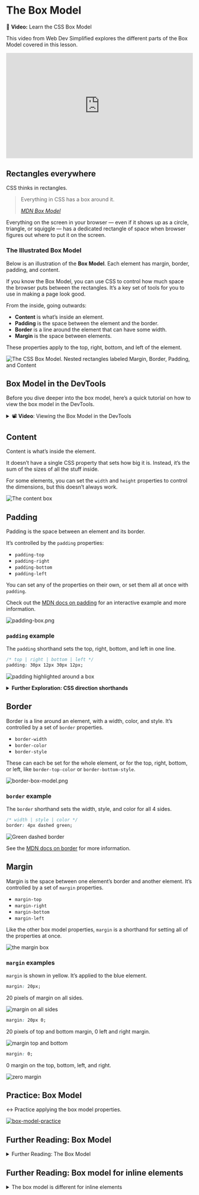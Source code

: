# The Box Model

<aside>

🎥 **Video:** Learn the CSS Box Model

This video from Web Dev Simplified explores the different parts of the Box Model covered in this lesson.

<div style="position: relative; padding-bottom: 56.25%; height: 0;"><iframe src="https://www.youtube.com/embed/rIO5326FgPE" title="YouTube video player" frameborder="0" allow="accelerometer; autoplay; clipboard-write; encrypted-media; gyroscope; picture-in-picture" allowfullscreen style="position: absolute; top: 0; left: 0; width: 100%; height: 100%;"></iframe></div>

</aside>

## Rectangles everywhere

CSS thinks in rectangles.

> Everything in CSS has a box around it.
>
> *[MDN Box Model](https://developer.mozilla.org/en-US/docs/Learn/CSS/Building_blocks/The_box_model)*

Everything on the screen in your browser — even if it shows up as a circle,
triangle, or squiggle — has a dedicated rectangle of space when browser figures
out where to put it on the screen.

### The Illustrated Box Model

Below is an illustration of the **Box Model**. Each element has margin, border, padding, and content.

If you know the Box Model, you can use CSS to control how much space the browser puts between the rectangles. It’s a key set of tools for you to use in making a page look good.

From the inside, going outwards:

- **Content** is what’s inside an element.
- **Padding** is the space between the element and the border.
- **Border** is a line around the element that can have some width.
- **Margin** is the space between elements.

These properties apply to the top, right, bottom, and left of the element.

![The CSS Box Model. Nested rectangles labeled Margin, Border, Padding, and Content](./the-box-model/box-model.png)

## Box Model in the DevTools

Before you dive deeper into the box model, here’s a quick tutorial on how to view the box model in the DevTools.

<details>
<summary>
📽️ <strong>Video</strong>: Viewing the Box Model in the DevTools
</summary>
<div style="position: relative; padding-bottom: 56.25%; height: 0;"><iframe src="https://youtube.com/embed/rw9w7rsyE1U" frameborder="0" webkitallowfullscreen mozallowfullscreen allowfullscreen style="position: absolute; top: 0; left: 0; width: 100%; height: 100%;"></iframe></div>
</details>

## Content

Content is what’s inside the element.

It doesn’t have a single CSS property that sets how big it is. Instead, it’s the sum of the sizes of all the stuff inside.

For some elements, you can set the `width` and `height` properties to control the dimensions, but this doesn’t always work.

![The content box](./the-box-model/content-box.png)

## Padding

Padding is the space between an element and its border.

It’s controlled by the `padding` properties:

- `padding-top`
- `padding-right`
- `padding-bottom`
- `padding-left`

You can set any of the properties on their own, or set them all at once with `padding`.

Check out the [MDN docs on padding](https://developer.mozilla.org/en-US/docs/Web/CSS/padding) for an interactive example and more information.

![padding-box.png](./the-box-model/padding-box.png)

### `padding` example

The `padding` shorthand sets the top, right, bottom, and left in one line.

```css
/* top | right | bottom | left */
padding: 30px 12px 30px 12px;
```

![padding highlighted around a box](./the-box-model/padding-illustrated.png)

<details>
<summary><strong>Further Exploration: CSS direction shorthands</strong></summary>

These are all equivalent:

```css
/* top | right | bottom | left */
padding: 30px 12px 30px 12px;

/* top | right and left | bottom  */
padding: 30px 12px 30px;

/* top and bottom | right and left  */
padding: 30px 12px;
```

If you leave out some of the 4 values, they get ‘filled in’ by the earlier value along the same axis.

If you use just 1 value, it applies to all 4 sides, so `padding: 1px` is the same as `padding: 1px 1px 1px 1px`.

The same shorthand works for the `border` and `margin` properties too.

</details>

## Border

Border is a line around an element, with a width, color, and style. It’s controlled by a set of `border` properties.

- `border-width`
- `border-color`
- `border-style`

These can each be set for the whole element, or for the top, right, bottom, or left, like `border-top-color` or `border-bottom-style`.

![border-box-model.png](./the-box-model/border-box-model.png)

### `border` example

The `border` shorthand sets the width, style, and color for all 4 sides.

```css
/* width | style | color */
border: 4px dashed green;
```

![Green dashed border](./the-box-model/border-illustrated.png)

See the [MDN docs on border](https://developer.mozilla.org/en-US/docs/Web/CSS/border) for more information.

## Margin

Margin is the space between one element’s border and another element. It’s controlled by a set of `margin` properties.

- `margin-top`
- `margin-right`
- `margin-bottom`
- `margin-left`

Like the other box model properties, `margin` is a shorthand for setting all of the properties at once.

![the margin box](./the-box-model/margin-box.png)

### `margin` examples

`margin` is shown in yellow. It’s applied to the blue element.

```css
margin: 20px;
```

20 pixels of margin on all sides.

![margin on all sides](./the-box-model/margin-all-sides.png)

```css
margin: 20px 0;
```

20 pixels of top and bottom margin, 0 left and right margin.

![margin top and bottom](./the-box-model/margin-top-bottom.png)

```css
margin: 0;
```

0 margin on the top, bottom, left, and right.

![zero margin](./the-box-model/zero-margin.png)

## Practice: Box Model

<aside>

↔️ Practice applying the box model properties.

[![box-model-practice](https://img.shields.io/static/v1?label=Open%20Project&message=box%20model%20practice&color=blue)](https://github.com/kiboschool/wdf-box-model-practice)

</aside>

## Further Reading: Box Model

<details>
<summary>Further Reading: The Box Model</summary>

There's a lot more to learn about the box model!
These resources explain some of the topics we’ve skipped over here, like:

- box-sizing
- margin collapse
- `display: inline-block`
- ‘inner’ and ‘outer’ display

**Resources**

- MDN’s [page on the box model](https://developer.mozilla.org/en-US/docs/Learn/CSS/Building_blocks/The_box_model) explains the components of the box model in more detail.
- [Shay Howe’s tutorial on HTML and CSS](https://learn.shayhowe.com/html-css/opening-the-box-model/) is another useful explanation of how the Box Model works.
- [Colt Steele’s video on the Box Model](https://www.youtube.com/watch?v=M1xEi_BBW1I) is great if you enjoy video content

</details>


## Further Reading: Box model for inline elements

<details>
<summary>The box model is different for inline elements</summary>

One thing that can be pretty confusing: the box model is true for most elements, but... some elements don’t actually work that way!

Elements like `<a>`, `<span>`, `<strong>`, and `<em>` are **inline elements**. They don’t go onto a whole new line like a `<p>` or a `<div>`. Inline elements get a slightly different version of the box model than **block** elements.

Here are the differences for **inline boxes** (from [MDN](https://developer.mozilla.org/en-US/docs/Learn/CSS/Building_blocks/The_box_model)):

- The box will not break onto a new line.
- The `width` and `height` properties will not apply.
- Vertical padding, margins, and borders will apply but *will not cause other inline boxes to move away from the box*.

Horizontal padding, margins, and borders will apply and will cause other inline boxes to move away from the box.

MDN’s [page on the Box Model](https://developer.mozilla.org/en-US/docs/Learn/CSS/Building_blocks/The_box_model) explains more about block and inline boxes.

</details>
